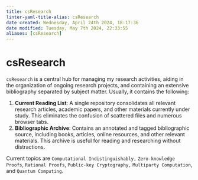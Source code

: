 ```yaml
---
title: csResearch
linter-yaml-title-alias: csResearch
date created: Wednesday, April 24th 2024, 18:17:36
date modified: Tuesday, May 7th 2024, 22:33:55
aliases: [csResearch]
---
```


# csResearch

`csResearch` is a central hub for managing my research activities, aiding in the organization of ongoing research projects, and containing an extensive bibliography separated by subject matter. Usually, it contains the following:

1. **Current Reading List**: A single repository consolidates all relevant research articles, academic papers, and other materials currently under study. This eliminates the confusion of scattered files and numerous browser tabs.      
2. **Bibliographic Archive**: Contains an annotated and tagged bibliographic source, including books, articles, online resources, and other relevant materials. This archive is useful for reading and researching without distractions.

Current topics are `Computational Indistinguishably,` `Zero-knowledge Proofs`, `Rational Proofs`, `Public-key Cryptography,` `Multiparty Computation`, and `Quantum Computing`.

